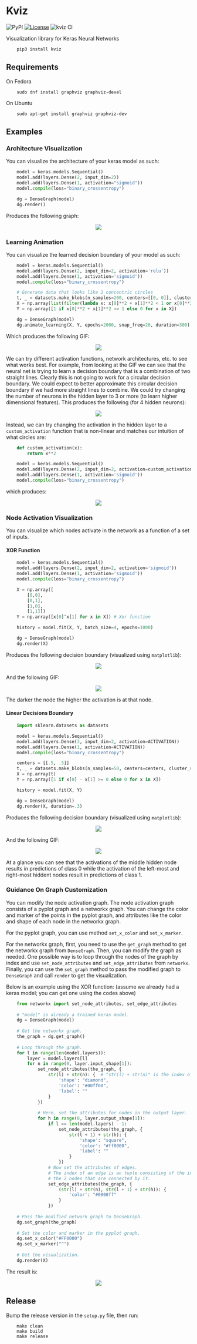# Kviz

![PyPI](https://img.shields.io/pypi/v/kviz)
[![License](http://img.shields.io/:license-apache-blue.svg)](http://www.apache.org/licenses/LICENSE-2.0.html)
![kviz CI](https://github.com/gallettilance/kviz/workflows/kviz%20CI/badge.svg)

Visualization library for Keras Neural Networks

```
    pip3 install kviz
```

## Requirements

On Fedora

```
    sudo dnf install graphviz graphviz-devel
```

On Ubuntu

```
    sudo apt-get install graphviz graphviz-dev
```

## Examples

### Architecture Visualization

You can visualize the architecture of your keras model as such:

```python
    model = keras.models.Sequential()
    model.add(layers.Dense(2, input_dim=2))
    model.add(layers.Dense(1, activation="sigmoid"))
    model.compile(loss="binary_crossentropy")

    dg = DenseGraph(model)
    dg.render()
```

Produces the following graph:

<p align="center">
    <img src="https://github.com/gallettilance/kviz/blob/master/examples/base_model.png?raw=true"/>
</p>

### Learning Animation

You can visualize the learned decision boundary of your model as such:

```python
    model = keras.models.Sequential()
    model.add(layers.Dense(2, input_dim=2, activation='relu'))
    model.add(layers.Dense(1, activation='sigmoid'))
    model.compile(loss="binary_crossentropy")

    # Generate data that looks like 2 concentric circles
    t, _ = datasets.make_blobs(n_samples=200, centers=[[0, 0]], cluster_std=1, random_state=1)
    X = np.array(list(filter(lambda x: x[0]**2 + x[1]**2 < 1 or x[0]**2 + x[1]**2 > 1.5, t)))
    Y = np.array([1 if x[0]**2 + x[1]**2 >= 1 else 0 for x in X])

    dg = DenseGraph(model)
    dg.animate_learning(X, Y, epochs=2000, snap_freq=20, duration=300)
```

Which produces the following GIF:

<p align="center">
    <img src="https://github.com/gallettilance/kviz/blob/master/examples/circle_relu_model.gif?raw=true"/>
</p>

We can try different activation functions, network architectures, etc. to see what works
best. For example, from looking at the GIF we can see that the neural net is trying to
learn a decision boundary that is a combination of two straight lines. Clearly this is
not going to work for a circular decision boundary. We could expect to better approximate
this circular decision boundary if we had more straight lines to combine. We could
try changing the number of neurons in the hidden layer to 3 or more (to learn higher
dimensional features). This produces the following (for 4 hidden neurons):

<p align="center">
    <img src="https://github.com/gallettilance/kviz/blob/master/examples/circle_relu_4d_model.gif?raw=true"/>
</p>

Instead, we can try changing the activation in the hidden layer to a `custom_activation`
function that is non-linear and matches our intuition of what circles are:

```python
    def custom_activation(x):
        return x**2

    model = keras.models.Sequential()
    model.add(layers.Dense(2, input_dim=2, activation=custom_activation))
    model.add(layers.Dense(1, activation='sigmoid'))
    model.compile(loss="binary_crossentropy")
```

which produces:

<p align="center">
    <img src="https://github.com/gallettilance/kviz/blob/master/examples/circle_square_model.gif?raw=true"/>
</p>


### Node Activation Visualization

You can visualize which nodes activate in the network as a function of a set of inputs.

#### XOR Function

```python
    model = keras.models.Sequential()
    model.add(layers.Dense(2, input_dim=2, activation='sigmoid'))
    model.add(layers.Dense(1, activation='sigmoid'))
    model.compile(loss="binary_crossentropy")

    X = np.array([
        [0,0],
        [0,1],
        [1,0],
        [1,1]])
    Y = np.array([x[0]^x[1] for x in X]) # Xor function

    history = model.fit(X, Y, batch_size=4, epochs=1000)

    dg = DenseGraph(model)
    dg.render(X)
```

Produces the following decision boundary (visualized using `matplotlib`):

<p align="center">
    <img src="https://github.com/gallettilance/kviz/blob/master/examples/xor_model.png?raw=true">
</p>

And the following GIF:

<p align="center">
    <img src="https://github.com/gallettilance/kviz/blob/master/examples/xor_model.gif?raw=true"/>
</p>

The darker the node the higher the activation is at that node.

#### Linear Decisions Boundary

```python
    import sklearn.datasets as datasets

    model = keras.models.Sequential()
    model.add(layers.Dense(3, input_dim=2, activation=ACTIVATION))
    model.add(layers.Dense(1, activation=ACTIVATION))
    model.compile(loss="binary_crossentropy")

    centers = [[.5, .5]]
    t, _ = datasets.make_blobs(n_samples=50, centers=centers, cluster_std=.1)
    X = np.array(t)
    Y = np.array([1 if x[0] - x[1] >= 0 else 0 for x in X])

    history = model.fit(X, Y)

    dg = DenseGraph(model)
    dg.render(X, duration=.3)
```

Produces the following decision boundary (visualized using `matplotlib`):

<p align="center">
    <img src="https://github.com/gallettilance/kviz/blob/master/examples/line_model.png?raw=true">
</p>

And the following GIF:

<p align="center">
    <img src="https://github.com/gallettilance/kviz/blob/master/examples/line_model.gif?raw=true"/>
</p>

At a glance you can see that the activations of the middle hidden node
results in predictions of class 0 while the activation of the left-most
and right-most hiddent nodes result in predictions of class 1.

### Guidance On Graph Customization

You can modify the node activation graph. The node activation graph
consists of a pyplot graph and a networkx graph. You can change the
color and marker of the points in the pyplot graph, and attributes like 
the color and shape of each node in the networkx graph.

For the pyplot graph, you can use method `set_x_color` and `set_x_marker`.

For the networkx graph, first, you need to use the `get_graph` method to get
the networkx graph from `DenseGraph`. Then, you can modify the graph as needed.
One possible way is to loop through the nodes of the graph by index and use 
`set_node_attributes` and `set_edge_attributes` from `networkx`. Finally, you 
can use the `set_graph` method to pass the modified graph to `DenseGraph` and 
call `render` to get the visualization.

Below is an example using the XOR function: (assume we already had a keras model; you can get
one using the codes above)

```python
    from networkx import set_node_attributes, set_edge_attributes
    
    # "model" is already a trained keras model.
    dg = DenseGraph(model)
    
    # Get the networkx graph.
    the_graph = dg.get_graph()
    
    # Loop through the graph.
    for l in range(len(model.layers)):
        layer = model.layers[l]
        for n in range(0, layer.input_shape[1]):
            set_node_attributes(the_graph, {
                str(l) + str(n): {  # "str(l) + str(n)" is the index of the node
                    'shape': "diamond",
                    'color': "#00ff00",
                    'label': ""
                }
            })
    
            # Here, set the attributes for nodes in the output layer.
            for h in range(0, layer.output_shape[1]):
                if l == len(model.layers) - 1:
                    set_node_attributes(the_graph, {
                        str(l + 1) + str(h): {
                            'shape': "square",
                            'color': "#ff0000",
                            'label': ""
                        }
                    })
                # Now set the attributes of edges.
                # The index of an edge is an tuple consisting of the indexes of 
                # the 2 nodes that are connected by it.
                set_edge_attributes(the_graph, {
                    (str(l) + str(n), str(l + 1) + str(h)): {
                        'color': "#0000ff"
                    }
                })
    
    # Pass the modified network graph to DenseGraph. 
    dg.set_graph(the_graph)
    
    # Set the color and marker in the pyplot graph.
    dg.set_x_color("#FF0000")
    dg.set_x_marker("^")
    
    # Get the visualization.
    dg.render(X)
```

The result is:

<p align="center">
    <img src="https://github.com/gallettilance/kviz/blob/master/examples/dense_input_xor_customized_stacked.gif?raw=true"/>
</p>

## Release

Bump the release version in the `setup.py` file, then run:

```
    make clean
    make build
    make release
```
